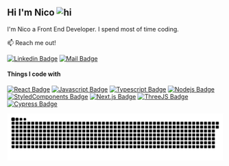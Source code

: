 ## Hi I'm Nico <img src="https://user-images.githubusercontent.com/1303154/88677602-1635ba80-d120-11ea-84d8-d263ba5fc3c0.gif" width="28px" height="28px" alt="hi">

I'm Nico a Front End Developer. I spend most of time coding.

:mailbox: Reach me out!

[![Linkedin Badge](https://img.shields.io/badge/-NicoMan-0e76a8?style=flat&labelColor=0e76a8&logo=linkedin&logoColor=white)](https://www.linkedin.com/in/nico-man/) [![Mail Badge](https://img.shields.io/badge/-NicoMan-c0392b?style=flat&labelColor=c0392b&logo=gmail&logoColor=white)](mailto:nicoman@gmail.com)

#### Things I code with

<!-- TODO: Make technologies links takes you to repositories -->

[![React Badge](https://img.shields.io/badge/-React-61DBFB?style=for-the-badge&labelColor=black&logo=react&logoColor=61DBFB)](#)
[![Javascript Badge](https://img.shields.io/badge/-Javascript-F0DB4F?style=for-the-badge&labelColor=black&logo=javascript&logoColor=F0DB4F)](#)
[![Typescript Badge](https://img.shields.io/badge/-Typescript-007acc?style=for-the-badge&labelColor=black&logo=typescript&logoColor=007acc)](#)
[![Nodejs Badge](https://img.shields.io/badge/-Nodejs-3C873A?style=for-the-badge&labelColor=black&logo=node.js&logoColor=3C873A)](#)
[![StyledComponents Badge](https://img.shields.io/badge/-Styled Components-DB7093?style=for-the-badge =black =styledcomponents =DB7093)](#)
[![Next.js Badge](https://img.shields.io/badge/-Next.js-F5AE29?style=for-the-badge&labelColor=black&logo=next.js&logoColor=F5AE29)](#)
[![ThreeJS Badge](https://img.shields.io/badge/-ThreeJS-A9225C?style=for-the-badge&labelColor=black&logo=three.js&logoColor=A9225C)](#)
[![Cypress Badge](https://img.shields.io/badge/-Cypress-83B81A?style=for-the-badge&labelColor=black&logo=cypress&logoColor=83B81A)](#)

<picture>
  <source media="(prefers-color-scheme: dark)" srcset="https://raw.githubusercontent.com/nico83code/nico83code/output/github-snake-dark.svg" />
  <source media="(prefers-color-scheme: light)" srcset="https://raw.githubusercontent.com/nico83code/nico83code/output/github-snake.svg" />
  <img alt="github-snake" src="https://raw.githubusercontent.com/nico83code/nico83code/output/github-snake.svg" />
</picture>
